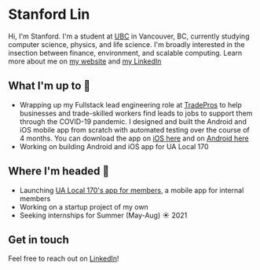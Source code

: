 # Stanford Lin

Hi, I'm Stanford. I'm a student at [UBC](https://ubc.ca) in Vancouver, BC, currently studying computer science, physics, and life science. I'm broadly interested in the insection between finance, environment, and scalable computing. Learn more about me on [my website](https://stanfordlin.com) and [my LinkedIn](https://www.linkedin.com/in/linstanford/)

## What I'm up to 🧰

- Wrapping up my Fullstack lead engineering role at [TradePros](https://tradepros.ca) to help businesses and trade-skilled workers find leads to jobs to support them through the COVID-19 pandemic. I designed and built the Android and iOS mobile app from scratch with automated testing over the course of 4 months. 
You can download the app on [iOS here](https://apps.apple.com/us/app/id1524738962) and on [Android here](https://play.google.com/store/apps/details?id=ca.tradepros)
- Working on building Android and iOS app for UA Local 170

## Where I'm headed 🚂

- Launching [UA Local 170's app for members](https://ualocal170.com), a mobile app for internal members
- Working on a startup project of my own
- Seeking internships for Summer (May-Aug) ☀ 2021

## Get in touch

Feel free to reach out on [LinkedIn](https://www.linkedin.com/in/linstanford/)!
<!--
**StanfordLin/stanfordlin** is a ✨ _special_ ✨ repository because its `README.md` (this file) appears on your GitHub profile.

Here are some ideas to get you started:

- 🔭 I’m currently working on ...
- 🌱 I’m currently learning ...
- 👯 I’m looking to collaborate on ...
- 🤔 I’m looking for help with ...
- 💬 Ask me about ...
- 📫 How to reach me: ...
- 😄 Pronouns: ...
- ⚡ Fun fact: ...
-->
